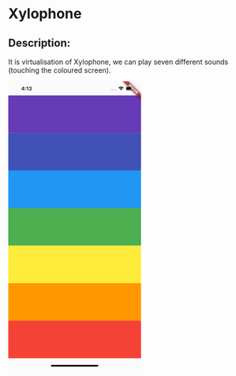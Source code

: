 <h1>Xylophone</h1>
<h2>Description:</h2>
<p>It is virtualisation of Xylophone, we can play seven different sounds (touching the coloured screen).</p>
<img src="screenshot/sc1.png" height="583px">
